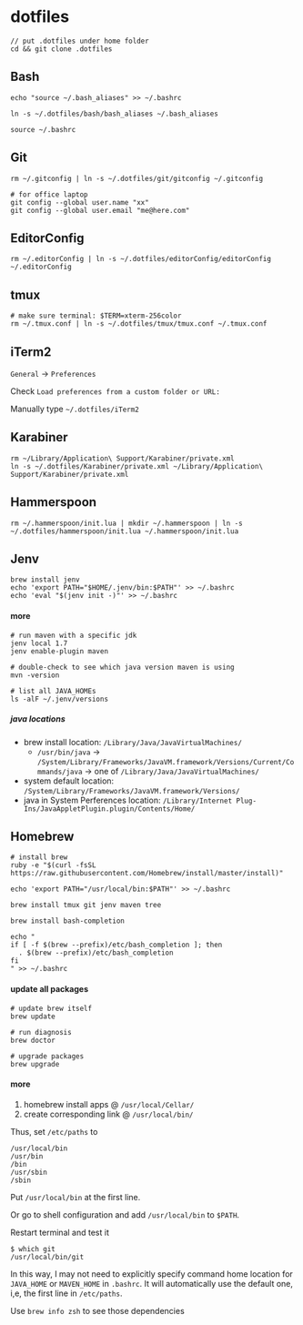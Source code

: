 dotfiles
========

	// put .dotfiles under home folder
	cd && git clone .dotfiles

## Bash

	echo "source ~/.bash_aliases" >> ~/.bashrc

	ln -s ~/.dotfiles/bash/bash_aliases ~/.bash_aliases

	source ~/.bashrc

## Git

	rm ~/.gitconfig | ln -s ~/.dotfiles/git/gitconfig ~/.gitconfig

	# for office laptop
	git config --global user.name "xx"
	git config --global user.email "me@here.com"

## EditorConfig

	rm ~/.editorConfig | ln -s ~/.dotfiles/editorConfig/editorConfig ~/.editorConfig

## tmux
    # make sure terminal: $TERM=xterm-256color
	rm ~/.tmux.conf | ln -s ~/.dotfiles/tmux/tmux.conf ~/.tmux.conf

## iTerm2

`General` -> `Preferences`

Check `Load preferences from a custom folder or URL:`

Manually type `~/.dotfiles/iTerm2`

## Karabiner

	rm ~/Library/Application\ Support/Karabiner/private.xml
	ln -s ~/.dotfiles/Karabiner/private.xml ~/Library/Application\ Support/Karabiner/private.xml

## Hammerspoon
```
rm ~/.hammerspoon/init.lua | mkdir ~/.hammerspoon | ln -s ~/.dotfiles/hammerspoon/init.lua ~/.hammerspoon/init.lua
```

## Jenv
```
brew install jenv
echo 'export PATH="$HOME/.jenv/bin:$PATH"' >> ~/.bashrc
echo 'eval "$(jenv init -)"' >> ~/.bashrc
```

#### more
```
# run maven with a specific jdk
jenv local 1.7
jenv enable-plugin maven

# double-check to see which java version maven is using
mvn -version

# list all JAVA_HOMEs
ls -alF ~/.jenv/versions
```

##### java locations

* brew install location: `/Library/Java/JavaVirtualMachines/`
	* `/usr/bin/java` -> `/System/Library/Frameworks/JavaVM.framework/Versions/Current/Commands/java` -> one of `/Library/Java/JavaVirtualMachines/`
* system default location: `/System/Library/Frameworks/JavaVM.framework/Versions/`
* java in System Perferences location: `/Library/Internet Plug-Ins/JavaAppletPlugin.plugin/Contents/Home/`

## Homebrew

```
# install brew
ruby -e "$(curl -fsSL https://raw.githubusercontent.com/Homebrew/install/master/install)"

echo 'export PATH="/usr/local/bin:$PATH"' >> ~/.bashrc

brew install tmux git jenv maven tree

brew install bash-completion

echo "
if [ -f $(brew --prefix)/etc/bash_completion ]; then
  . $(brew --prefix)/etc/bash_completion
fi
" >> ~/.bashrc
```

#### update all packages
```
# update brew itself
brew update

# run diagnosis
brew doctor

# upgrade packages
brew upgrade

```
#### more

1. homebrew install apps @ `/usr/local/Cellar/`
2. create corresponding link @ `/usr/local/bin/`

Thus, set `/etc/paths` to

	/usr/local/bin
	/usr/bin
	/bin
	/usr/sbin
	/sbin

Put `/usr/local/bin` at the first line.

Or go to shell configuration and add `/usr/local/bin` to `$PATH`.

Restart terminal and test it

	$ which git
	/usr/local/bin/git

In this way, I may not need to explicitly specify command home location for `JAVA_HOME` or `MAVEN_HOME` in `.bashrc`. It will automatically use the default one, i,e, the first line in `/etc/paths`.

Use `brew info zsh` to see those dependencies

